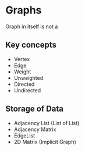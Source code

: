 # Graphs
Graph in itself is not a 

## Key concepts
* Vertex
* Edge
* Weight
* Unweighted
* Directed
* Undirected

## Storage of Data
* Adjacency List (List of List)
* Adjacency Matrix
* EdgeList
* 2D Matrix (Implicit Graph)